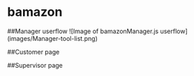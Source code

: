 # bamazon


##Manager userflow
![Image of bamazonManager.js userflow]
(images/Manager-tool-list.png)


##Customer page


##Supervisor page



